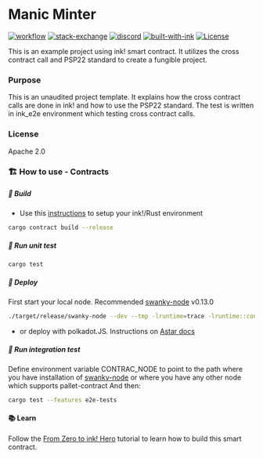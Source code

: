 # Manic Minter

[![workflow][a1]][a2] [![stack-exchange][s1]][s2] [![discord][d1]][d2] [![built-with-ink][i1]][i2] [![License][ap1]][ap2]

[s1]: https://img.shields.io/badge/click-white.svg?logo=StackExchange&label=ink!%20Support%20on%20StackExchange&labelColor=white&color=blue
[s2]: https://substrate.stackexchange.com/questions/tagged/ink?tab=Votes
[a1]: https://github.com/swanky-dapps/nft/actions/workflows/test.yml/badge.svg
[a2]: https://github.com/swanky-dapps/nft/actions/workflows/test.yml
[d1]: https://img.shields.io/discord/722223075629727774?style=flat-square&label=discord
[d2]: https://discord.gg/Z3nC9U4
[i1]: /.images/ink.svg
[i2]: https://github.com/paritytech/ink
[ap1]: https://img.shields.io/badge/License-Apache%202.0-blue.svg
[ap2]: https://opensource.org/licenses/Apache-2.0

This is an example project using ink! smart contract. It utilizes the cross contract call and PSP22 standard to create a fungible project.

### Purpose
This is an unaudited project template.
It explains how the cross contract calls are done in ink! and how to use the PSP22 standard.
The test is written in ink_e2e environment which testing cross contract calls.
### License
Apache 2.0

### 🏗️ How to use - Contracts
##### 💫 Build
- Use this [instructions](https://use.ink/getting-started/setup) to setup your ink!/Rust environment

```sh
cargo contract build --release
```

##### 💫 Run unit test

```sh
cargo test
```
##### 💫 Deploy
First start your local node. Recommended [swanky-node](https://github.com/AstarNetwork/swanky-node) v0.13.0
```sh
./target/release/swanky-node --dev --tmp -lruntime=trace -lruntime::contracts=debug -lerror
```
- or deploy with polkadot.JS. Instructions on [Astar docs](https://docs.astar.network/docs/wasm/sc-dev/polkadotjs-ui)

##### 💫 Run integration test
Define environment variable CONTRAC_NODE to point to the path where you have installation of [swanky-node](https://github.com/AstarNetwork/swanky-node) or where you have any other node which supports pallet-contract
And then:
```sh
cargo test --features e2e-tests
```


#### 📚 Learn
Follow the [From Zero to ink! Hero](https://docs.astar.network/docs/build/wasm/from-zero-to-ink-hero/) tutorial to learn how to build this smart contract.
